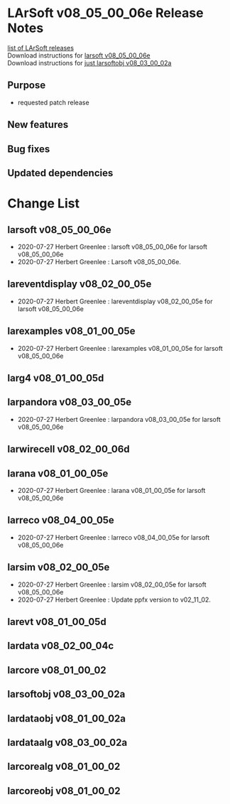 # LArSoft v08_05_00_06e Release Notes



[list of LArSoft releases](LArSoft_release_list)  
Download instructions for [larsoft v08_05_00_06e](https://scisoft.fnal.gov/scisoft/bundles/larsoft/v08_05_00_06e/larsoft-v08_05_00_06e.html)  
Download instructions for [just larsoftobj v08_03_00_02a](https://scisoft.fnal.gov/scisoft/bundles/larsoftobj/v08_03_00_02a/larsoftobj-v08_03_00_02a.html)

## Purpose

-   requested patch release

## New features

## Bug fixes

## Updated dependencies

# Change List

## larsoft v08_05_00_06e

-   2020-07-27 Herbert Greenlee : larsoft v08_05_00_06e for larsoft v08_05_00_06e
-   2020-07-27 Herbert Greenlee : Larsoft v08_05_00_06e.

## lareventdisplay v08_02_00_05e

-   2020-07-27 Herbert Greenlee : lareventdisplay v08_02_00_05e for larsoft v08_05_00_06e

## larexamples v08_01_00_05e

-   2020-07-27 Herbert Greenlee : larexamples v08_01_00_05e for larsoft v08_05_00_06e

## larg4 v08_01_00_05d

## larpandora v08_03_00_05e

-   2020-07-27 Herbert Greenlee : larpandora v08_03_00_05e for larsoft v08_05_00_06e

## larwirecell v08_02_00_06d

## larana v08_01_00_05e

-   2020-07-27 Herbert Greenlee : larana v08_01_00_05e for larsoft v08_05_00_06e

## larreco v08_04_00_05e

-   2020-07-27 Herbert Greenlee : larreco v08_04_00_05e for larsoft v08_05_00_06e

## larsim v08_02_00_05e

-   2020-07-27 Herbert Greenlee : larsim v08_02_00_05e for larsoft v08_05_00_06e
-   2020-07-27 Herbert Greenlee : Update ppfx version to v02_11_02.

## larevt v08_01_00_05d

## lardata v08_02_00_04c

## larcore v08_01_00_02

## larsoftobj v08_03_00_02a

## lardataobj v08_01_00_02a

## lardataalg v08_03_00_02a

## larcorealg v08_01_00_02

## larcoreobj v08_01_00_02
